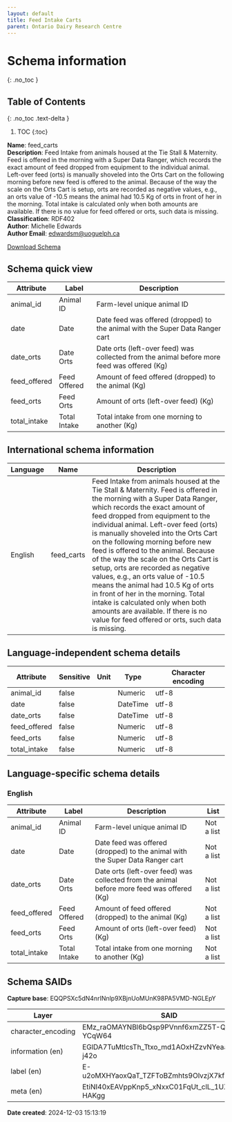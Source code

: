 ```yaml
---
layout: default  
title: Feed Intake Carts 
parent: Ontario Dairy Research Centre 
---
```


# Schema information
{: .no_toc }

## Table of Contents
{: .no_toc .text-delta }

1. TOC
{:toc}

**Name**: feed_carts  
**Description**: Feed Intake from animals housed at the Tie Stall & Maternity. Feed is offered in the morning with a Super Data Ranger, which records the exact amount of feed dropped from equipment to the individual animal. Left-over feed (orts) is manually shoveled into the Orts Cart on the following morning before new feed is offered to the animal. Because of the way the scale on the Orts Cart is setup, orts are recorded as negative values, e.g., an orts value of -10.5 means the animal had 10.5 Kg of orts in front of her in the morning. Total intake is calculated only when both amounts are available. If there is no value for feed offered or orts, such data is missing.  
**Classification**: RDF402  
**Author**: Michelle Edwards  
**Author Email**: edwardsm@uoguelph.ca  

[Download Schema](Schema_Feed_Carts.zip)  

## Schema quick view

| Attribute | Label | Description |
| --- | --- | --- |
| animal_id | Animal ID | Farm-level unique animal ID |
| date | Date | Date feed was offered (dropped) to the animal with the Super Data Ranger cart |
| date_orts | Date Orts | Date orts (left-over feed) was collected from the animal before more feed was offered (Kg) |
| feed_offered | Feed Offered | Amount of feed offered (dropped) to the animal (Kg) |
| feed_orts | Feed Orts | Amount of orts (left-over feed) (Kg) |
| total_intake | Total Intake | Total intake from one morning to another (Kg) |

## International schema information

| Language | Name | Description |
| --- | --- | --- |
| English | feed_carts | Feed Intake from animals housed at the Tie Stall & Maternity. Feed is offered in the morning with a Super Data Ranger, which records the exact amount of feed dropped from equipment to the individual animal. Left-over feed (orts) is manually shoveled into the Orts Cart on the following morning before new feed is offered to the animal. Because of the way the scale on the Orts Cart is setup, orts are recorded as negative values, e.g., an orts value of -10.5 means the animal had 10.5 Kg of orts in front of her in the morning. Total intake is calculated only when both amounts are available. If there is no value for feed offered or orts, such data is missing. |

## Language-independent schema details

| Attribute | Sensitive | Unit | Type | Character encoding |
| --- | --- | --- | --- | --- |
| animal_id | false |  | Numeric | utf-8 |
| date | false |  | DateTime | utf-8 |
| date_orts | false |  | DateTime | utf-8 |
| feed_offered | false |  | Numeric | utf-8 |
| feed_orts | false |  | Numeric | utf-8 |
| total_intake | false |  | Numeric | utf-8 |

## Language-specific schema details

### English

| Attribute | Label | Description | List |
| --- | --- | --- | --- |
| animal_id | Animal ID | Farm-level unique animal ID | Not a list |
| date | Date | Date feed was offered (dropped) to the animal with the Super Data Ranger cart | Not a list |
| date_orts | Date Orts | Date orts (left-over feed) was collected from the animal before more feed was offered (Kg) | Not a list |
| feed_offered | Feed Offered | Amount of feed offered (dropped) to the animal (Kg) | Not a list |
| feed_orts | Feed Orts | Amount of orts (left-over feed) (Kg) | Not a list |
| total_intake | Total Intake | Total intake from one morning to another (Kg) | Not a list |

## Schema SAIDs

**Capture base**: EQQPSXc5dN4nrINnlp9XBjnUoMUnK98PA5VMD-NGLEpY

| Layer | SAID |
| --- | --- |
| character_encoding | EMz_raOMAYNBl6bQsp9PVnnf6xmZZ5T-QStBx-YCqW64 |
| information (en) | EGlDA7TuMtlcsTh_Ttxo_md1AOxHZzvNYeaaJ32-j42o |
| label (en) | E-u2oMXHYaoxQaT_TZFToBZmhts9OlvzjX7kfCCXqpa8 |
| meta (en) | EtiNI40xEAVppKnp5_xNxxC01FqUt_clL_1UXI-HAKgg |

**Date created**: 2024-12-03 15:13:19

